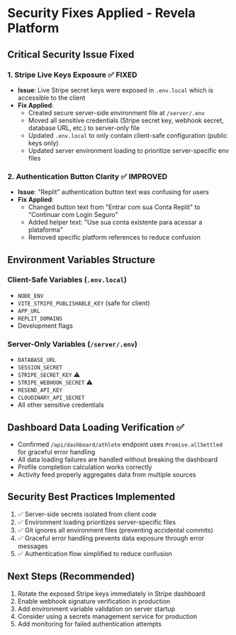 # Security Fixes Applied - Revela Platform

## Critical Security Issue Fixed

### 1. **Stripe Live Keys Exposure** ✅ FIXED
- **Issue**: Live Stripe secret keys were exposed in `.env.local` which is accessible to the client
- **Fix Applied**: 
  - Created secure server-side environment file at `/server/.env`
  - Moved all sensitive credentials (Stripe secret key, webhook secret, database URL, etc.) to server-only file
  - Updated `.env.local` to only contain client-safe configuration (public keys only)
  - Updated server environment loading to prioritize server-specific env files

### 2. **Authentication Button Clarity** ✅ IMPROVED
- **Issue**: "Replit" authentication button text was confusing for users
- **Fix Applied**:
  - Changed button text from "Entrar com sua Conta Replit" to "Continuar com Login Seguro"
  - Added helper text: "Use sua conta existente para acessar a plataforma"
  - Removed specific platform references to reduce confusion

## Environment Variables Structure

### Client-Safe Variables (`.env.local`)
- `NODE_ENV`
- `VITE_STRIPE_PUBLISHABLE_KEY` (safe for client)
- `APP_URL`
- `REPLIT_DOMAINS`
- Development flags

### Server-Only Variables (`/server/.env`)
- `DATABASE_URL`
- `SESSION_SECRET`
- `STRIPE_SECRET_KEY` ⚠️
- `STRIPE_WEBHOOK_SECRET` ⚠️
- `RESEND_API_KEY`
- `CLOUDINARY_API_SECRET`
- All other sensitive credentials

## Dashboard Data Loading Verification ✅
- Confirmed `/api/dashboard/athlete` endpoint uses `Promise.allSettled` for graceful error handling
- All data loading failures are handled without breaking the dashboard
- Profile completion calculation works correctly
- Activity feed properly aggregates data from multiple sources

## Security Best Practices Implemented
1. ✅ Server-side secrets isolated from client code
2. ✅ Environment loading prioritizes server-specific files
3. ✅ Git ignores all environment files (preventing accidental commits)
4. ✅ Graceful error handling prevents data exposure through error messages
5. ✅ Authentication flow simplified to reduce confusion

## Next Steps (Recommended)
1. Rotate the exposed Stripe keys immediately in Stripe dashboard
2. Enable webhook signature verification in production
3. Add environment variable validation on server startup
4. Consider using a secrets management service for production
5. Add monitoring for failed authentication attempts